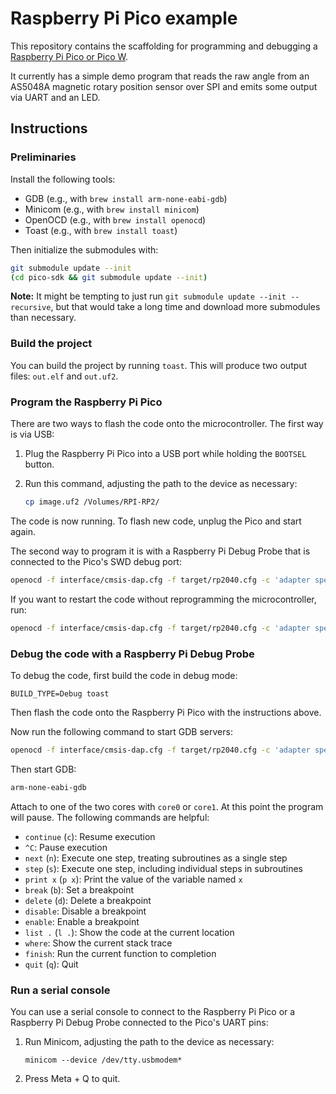 # Raspberry Pi Pico example

This repository contains the scaffolding for programming and debugging a [Raspberry Pi Pico or Pico W](https://www.raspberrypi.com/documentation/microcontrollers/raspberry-pi-pico.html).

It currently has a simple demo program that reads the raw angle from an AS5048A magnetic rotary position sensor over SPI and emits some output via UART and an LED.

## Instructions

### Preliminaries

Install the following tools:

- GDB (e.g., with `brew install arm-none-eabi-gdb`)
- Minicom (e.g., with `brew install minicom`)
- OpenOCD (e.g., with `brew install openocd`)
- Toast (e.g., with `brew install toast`)

Then initialize the submodules with:

   ```sh
   git submodule update --init
   (cd pico-sdk && git submodule update --init)
   ```

**Note:** It might be tempting to just run `git submodule update --init --recursive`, but that would take a long time and download more submodules than necessary.

### Build the project

You can build the project by running `toast`. This will produce two output files: `out.elf` and `out.uf2`.

### Program the Raspberry Pi Pico

There are two ways to flash the code onto the microcontroller. The first way is via USB:

1. Plug the Raspberry Pi Pico into a USB port while holding the `BOOTSEL` button.
2. Run this command, adjusting the path to the device as necessary:

   ```sh
   cp image.uf2 /Volumes/RPI-RP2/
   ```

The code is now running. To flash new code, unplug the Pico and start again.

The second way to program it is with a Raspberry Pi Debug Probe that is connected to the Pico's SWD debug port:

```sh
openocd -f interface/cmsis-dap.cfg -f target/rp2040.cfg -c 'adapter speed 5000; program out.elf verify reset exit'
```

If you want to restart the code without reprogramming the microcontroller, run:

```sh
openocd -f interface/cmsis-dap.cfg -f target/rp2040.cfg -c 'adapter speed 5000; init; reset; exit'
```

### Debug the code with a Raspberry Pi Debug Probe

To debug the code, first build the code in debug mode:

```
BUILD_TYPE=Debug toast
```

Then flash the code onto the Raspberry Pi Pico with the instructions above.

Now run the following command to start GDB servers:

```sh
openocd -f interface/cmsis-dap.cfg -f target/rp2040.cfg -c 'adapter speed 5000'
```

Then start GDB:

```sh
arm-none-eabi-gdb
```

Attach to one of the two cores with `core0` or `core1`. At this point the program will pause. The following commands are helpful:
- `continue` (`c`): Resume execution
- `^C`: Pause execution
- `next` (`n`): Execute one step, treating subroutines as a single step
- `step` (`s`): Execute one step, including individual steps in subroutines
- `print x` (`p x`): Print the value of the variable named `x`
- `break` (`b`): Set a breakpoint
- `delete` (`d`): Delete a breakpoint
- `disable`: Disable a breakpoint
- `enable`: Enable a breakpoint
- `list .` (`l .`): Show the code at the current location
- `where`: Show the current stack trace
- `finish`: Run the current function to completion
- `quit` (`q`): Quit

### Run a serial console

You can use a serial console to connect to the Raspberry Pi Pico or a Raspberry Pi Debug Probe connected to the Pico's UART pins:

1. Run Minicom, adjusting the path to the device as necessary:

   ```
   minicom --device /dev/tty.usbmodem*
   ```
2. Press Meta + Q to quit.
